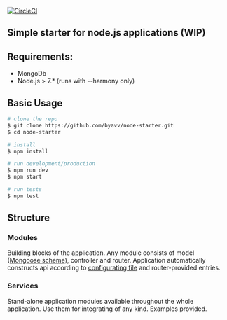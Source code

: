 [![CircleCI][circle-image]][circle-url]

## Simple starter for node.js applications (WIP)

## Requirements:
 - MongoDb
 - Node.js > 7.* (runs with --harmony only)

## Basic Usage
```bash
# clone the repo
$ git clone https://github.com/byavv/node-starter.git
$ cd node-starter

# install 
$ npm install

# run development/production
$ npm run dev  
$ npm start    

# run tests
$ npm test

```

## Structure
### Modules

Building blocks of the application. Any module consists of model ([Mongoose scheme](http://mongoosejs.com/docs/guide.html)), controller and router. 
Application automatically constructs api according to [configurating file](https://github.com/byavv/node-starter/config.json) and router-provided entries.

### Services

Stand-alone application modules available throughout the whole application. Use them for integrating of any kind. Examples provided.


[circle-image]: https://circleci.com/gh/byavv/node-starter.svg?style=shield
[circle-url]: https://circleci.com/gh/byavv/node-starter
